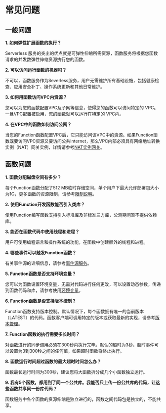 # 常见问题

## 一般问题

**1. 如何弹性扩展函数的执行？**

Serverless 服务的突出的优点就是可弹性伸缩所需资源，函数服务将根据您函数请求的并发数弹性伸缩资源执行您的函数。

 

**2. 可以访问运行函数的机器吗？**

不可以，函数服务作为Severless服务，用户无需维护所有基础设施，包括健康检查、应用安全补丁、操作系统更新和其他日常维护。

 

**3. 如何用函数访问VPC内资源？**

您可以为您的函数配置VPC及子网等信息，使得您的函数可以访问特定的 VPC。一旦VPC配置被启用，您的函数就可以运行在特定的 VPC内。

 

**4. 在VPC中的函数如何访问公网？**

当您的Function函数配置VPC后，它只能访问该VPC中的资源。如果Function函数既要访问VPC资源又要访问公共Internet，那么VPC内部必须具有网络地址转换实例（NAT）网关实例，详情请参考[NAT实例网关](https://docs.jdcloud.com/cn/virtual-private-cloud/nat-instance-gateway)。

 

## 函数问题

**1. 函数分配磁盘空间有多少？**

每个Function函数分配了512 MB临时存储空间，单个用户下最大允许部署包大小为1G，更多函数的资源限制，请参考[限制说明](Introduction/Restrictions.md)。

 

**2. 使用Function开发函数能否引入类库？**

使用Function编写函数支持引入标准库及非标准三方库，公测期间暂不提供依赖库。

 

**3. 能否在函数代码中使用线程和进程？**

用户可使用编程语言和操作系统的功能，在函数中创建额外的线程和进程。

 

**4. 哪些事件可以触发Function函数？**

有关事件源的详细信息，请参考[事件源服务](Operation-Guide/invokefunction/triggermanagement/eventsourceservice/eventsource-service.md)。

 

**5. Function函数是否支持环境变量？**

您可以为函数设置环境变量，无需对代码进行任何更改，可以设置动态参数，传递到函数代码和库，请参考使用[环境变量](Operation-Guide/ENV-variable.md)。

 

**6. Function函数是否支持版本控制？**

Function函数支持版本控制。默认情况下，每个函数拥有唯一的当前版本（LATEST）的代码。函数客户端可调用特定的版本或获取最新的实现，请参考[版本管理](Operation-Guide/version-management/manegement.md)。

 

**7. Function函数的执行需要多长时间？**

对函数进行的同步调用必须在300秒内执行完毕。默认的超时为3秒，超时事件可以设置为3到300秒之间的任何值，如果超时函数将终止执行。

 

**8. 函数运行时间超过函数的最大超时时间怎么办？**

函数最长运行时间为300秒，建议您将大函数拆分成几个小函数独立运行。

 
**9. 我有5个函数，都用到了同一个公共库。我能否只上传一份公共库的代码，让这些函数共享同一份库代码？**

函数服务中各个函数的资源伸缩是独立进行的，函数之间代码包是独立的，不能共享。
